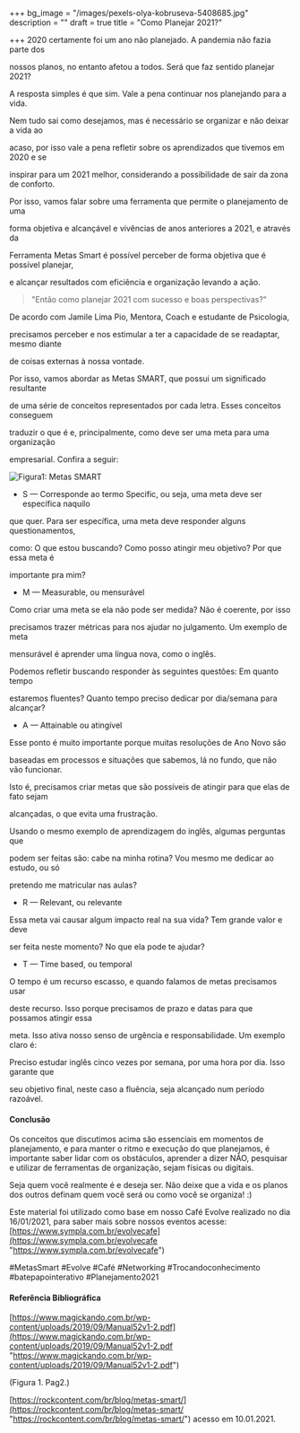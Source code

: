 +++
bg_image = "/images/pexels-olya-kobruseva-5408685.jpg"
description = ""
draft = true
title = "Como Planejar 2021?"

+++
2020 certamente foi um ano não planejado. A pandemia não fazia parte dos

nossos planos, no entanto afetou a todos. Será que faz sentido planejar 2021?

A resposta simples é que sim. Vale a pena continuar nos planejando para a vida.

Nem tudo sai como desejamos, mas é necessário se organizar e não deixar a vida ao

acaso, por isso vale a pena refletir sobre os aprendizados que tivemos em 2020 e se

inspirar para um 2021 melhor, considerando a possibilidade de sair da zona de conforto.

Por isso, vamos falar sobre uma ferramenta que permite o planejamento de uma

forma objetiva e alcançável e vivências de anos anteriores a 2021, e através da

Ferramenta Metas Smart é possível perceber de forma objetiva que é possível planejar,

e alcançar resultados com eficiência e organização levando a ação.

> "Então como planejar 2021 com sucesso e boas perspectivas?"

De acordo com Jamile Lima Pio, Mentora, Coach e estudante de Psicologia,

precisamos perceber e nos estimular a ter a capacidade de se readaptar, mesmo diante

de coisas externas à nossa vontade.

Por isso, vamos abordar as Metas SMART, que possui um significado resultante

de uma série de conceitos representados por cada letra. Esses conceitos conseguem

traduzir o que é e, principalmente, como deve ser uma meta para uma organização

empresarial. Confira a seguir:

![Figura1: Metas SMART](https://s3.amazonaws.com/blog.v-comply.com/wp-content/uploads/2018/05/31113024/blog-feature-smart.png "Figura1: Metas SMART")

* S — Corresponde ao termo Specific, ou seja, uma meta deve ser específica naquilo

que quer. Para ser específica, uma meta deve responder alguns questionamentos,

como: O que estou buscando? Como posso atingir meu objetivo? Por que essa meta é

importante pra mim?

* M — Measurable, ou mensurável

Como criar uma meta se ela não pode ser medida? Não é coerente, por isso

precisamos trazer métricas para nos ajudar no julgamento. Um exemplo de meta

mensurável é aprender uma língua nova, como o inglês.

Podemos refletir buscando responder às seguintes questões: Em quanto tempo

estaremos fluentes? Quanto tempo preciso dedicar por dia/semana para alcançar?

* A — Attainable ou atingível

Esse ponto é muito importante porque muitas resoluções de Ano Novo são

baseadas em processos e situações que sabemos, lá no fundo, que não vão funcionar.

Isto é, precisamos criar metas que são possíveis de atingir para que elas de fato sejam

alcançadas, o que evita uma frustração.

Usando o mesmo exemplo de aprendizagem do inglês, algumas perguntas que

podem ser feitas são: cabe na minha rotina? Vou mesmo me dedicar ao estudo, ou só

pretendo me matricular nas aulas?

* R — Relevant, ou relevante

Essa meta vai causar algum impacto real na sua vida? Tem grande valor e deve

ser feita neste momento? No que ela pode te ajudar?

* T — Time based, ou temporal

O tempo é um recurso escasso, e quando falamos de metas precisamos usar

deste recurso. Isso porque precisamos de prazo e datas para que possamos atingir essa

meta. Isso ativa nosso senso de urgência e responsabilidade. Um exemplo claro é:

Preciso estudar inglês cinco vezes por semana, por uma hora por dia. Isso garante que

seu objetivo final, neste caso a fluência, seja alcançado num período razoável.

#### **Conclusão**

Os conceitos que discutimos acima são essenciais em momentos de planejamento, e para manter o ritmo e execução do que planejamos, é importante saber lidar com os obstáculos, aprender a dizer NÃO, pesquisar e utilizar de ferramentas de organização, sejam físicas ou digitais.

Seja quem você realmente é e deseja ser. Não deixe que a vida e os planos dos outros definam quem você será ou como você se organiza! :)

Este material foi utilizado como base em nosso Café Evolve realizado no dia 16/01/2021, para saber mais sobre nossos eventos acesse: [https://www.sympla.com.br/evolvecafe](https://www.sympla.com.br/evolvecafe "https://www.sympla.com.br/evolvecafe")

\#MetasSmart #Evolve #Café #Networking #Trocandoconhecimento #batepapointerativo #Planejamento2021

#### **Referência Bibliográfica**

[https://www.magickando.com.br/wp-content/uploads/2019/09/Manual52v1-2.pdf](https://www.magickando.com.br/wp-content/uploads/2019/09/Manual52v1-2.pdf "https://www.magickando.com.br/wp-content/uploads/2019/09/Manual52v1-2.pdf")

(Figura 1. Pag2.)

[https://rockcontent.com/br/blog/metas-smart/](https://rockcontent.com/br/blog/metas-smart/ "https://rockcontent.com/br/blog/metas-smart/") acesso em 10.01.2021.